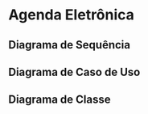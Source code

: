 # Agenda Eletrônica

<h2>Diagrama de Sequência</h2>

<h2>Diagrama de Caso de Uso</h2>

<h2>Diagrama de Classe</h2>
